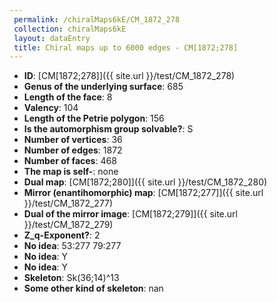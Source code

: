 ```yaml
--- 
 permalink: /chiralMaps6kE/CM_1872_278 
 collection: chiralMaps6kE
 layout: dataEntry
 title: Chiral maps up to 6000 edges - CM[1872;278]
---
```


- **ID**: [CM[1872;278]]({{ site.url }}/test/CM_1872_278)
- **Genus of the underlying surface**: 685
- **Length of the face**: 8
- **Valency**: 104
- **Length of the Petrie polygon**: 156
- **Is the automorphism group solvable?**: S
- **Number of vertices**: 36
- **Number of edges**: 1872
- **Number of faces**: 468
- **The map is self-**: none
- **Dual map**: [CM[1872;280]]({{ site.url }}/test/CM_1872_280)
- **Mirror (enantihomorphic) map**: [CM[1872;277]]({{ site.url }}/test/CM_1872_277)
- **Dual of the mirror image**: [CM[1872;279]]({{ site.url }}/test/CM_1872_279)
- **Z_q-Exponent?**: 2
- **No idea**:  53:277 79:277
- **No idea**: Y
- **No idea**: Y
- **Skeleton**: Sk(36;14)^13
- **Some other kind of skeleton**: nan
